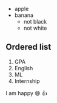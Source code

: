 - apple
- banana
  - not black
  - not white
## Ordered list
1. GPA
2. English
3. ML
4. Internship

I am happy :smile:
:+1:
